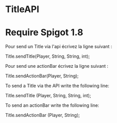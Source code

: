 # TitleAPI
# Require Spigot 1.8

Pour send un Title via l'api écrivez la ligne suivant :

Title.sendTitle(Player, String, String, int);

Pour send une actionBar écrivez la ligne suivant :

Title.sendActionBar(Player, String);




To send a Title via the API write the following line:

Title.sendTitle (Player, String, String, int);

To send an actionBar write the following line:

Title.sendActionBar (Player, String);
